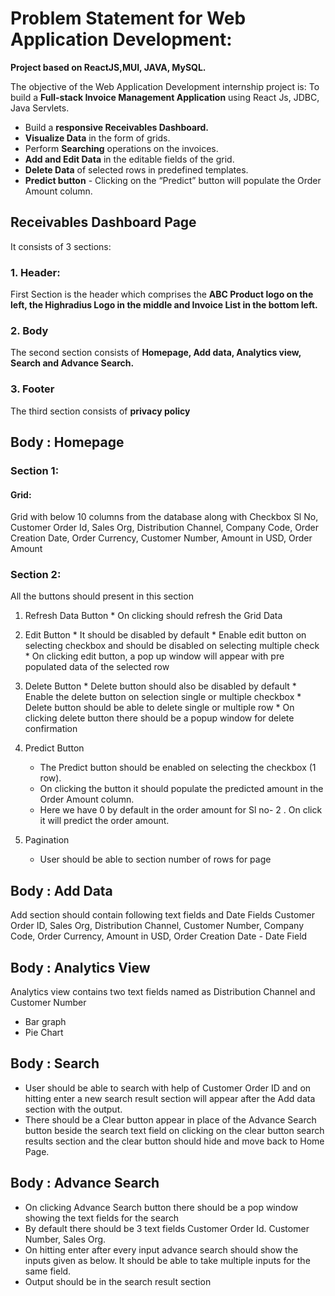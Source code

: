 # Problem Statement for Web Application Development:
**Project based on ReactJS,MUI, JAVA, MySQL.**

The objective of the Web Application Development internship project is:
To build a **Full-stack Invoice Management Application** using React Js, JDBC, Java Servlets.
* Build a **responsive Receivables Dashboard.**
* **Visualize Data** in the form of grids.
* Perform **Searching** operations on the invoices.
* **Add and Edit Data** in the editable fields of the grid.
* **Delete Data** of selected rows in predefined templates.
* **Predict button** - Clicking on the “Predict” button will populate the Order Amount column. 

## Receivables Dashboard Page
It consists of 3 sections:
### 1. Header:
First Section is the header which comprises the **ABC Product logo on the left, the Highradius Logo in the middle and Invoice List in the bottom left.**
### 2. Body
The second section consists of **Homepage, Add data, Analytics view, Search and Advance Search.**
### 3. Footer
The third section consists of **privacy policy**

## Body : Homepage
### Section 1:
#### Grid:
Grid with below 10 columns from the database along with Checkbox
Sl No, Customer Order Id, Sales Org, Distribution Channel, Company Code, Order Creation Date, Order Currency, Customer Number, Amount in USD, Order Amount

### Section 2:
All the buttons should present in this section
  1. Refresh Data Button
    * On clicking should refresh the Grid Data
  2. Edit Button
    * It should be disabled by default
    * Enable edit button on selecting checkbox and should be disabled on selecting multiple check
    * On clicking edit button, a pop up window will appear with pre populated data of the selected row

  3. Delete Button
    * Delete button should also be disabled by default 
    * Enable the delete button on selection single or multiple checkbox
    * Delete button  should be able to delete single or multiple row
    * On clicking delete button there should be a popup window for delete confirmation

  4. Predict Button
     * The Predict button should be enabled on selecting the checkbox (1 row).
     * On clicking the button it should populate the predicted amount in the Order Amount column.
     * Here we have 0 by default in the order amount for Sl no- 2 . On click it will predict the order amount.
       
  5. Pagination
     * User should be able to section number of rows for page

## Body : Add Data
Add section should contain following text fields and Date Fields
Customer Order ID, Sales Org, Distribution Channel, Customer Number, Company Code, Order Currency, Amount in USD, Order Creation Date - Date Field

## Body : Analytics View
Analytics view contains two text fields named as Distribution Channel and Customer Number
- Bar graph 
- Pie Chart

## Body : Search
* User should be able to search with help of Customer Order ID and on hitting enter a new search result section will appear after the Add data section with the output.
* There should be a Clear button appear in place of the Advance Search button  beside the search text field on clicking on the clear button search results section and the clear button should hide and move back to Home Page.

## Body : Advance Search
* On clicking Advance Search button there should be a pop window showing the text fields for the search
* By default there should be 3 text fields Customer Order Id. Customer Number, Sales Org.
* On hitting enter after every input advance search should show the inputs given as below. It should be able to take multiple inputs for the same field.
* Output should be in the search result section 




